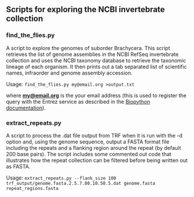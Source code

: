 ## Scripts for exploring the NCBI invertebrate collection

### find_the_flies.py

A script to explore the genomes of suborder Brachycera. This script retrieves the list of genome assemblies in the NCBI RefSeq
invertebrate collection and uses the NCBI taxonomy database to retrieve the taxonomic lineage of each organism.
It then prints out a tab separated list of scientific names, infraorder and genome assembly accession.

Usage: `find_the_flies.py my@email.org >output.txt`

where **my@email.org** is the your email address (this is used to register the query with the Entrez service as described in
the [Biopython documentation](https://biopython.org/DIST/docs/api/Bio.Entrez-module.html)).

### extract_repeats.py

A script to process the .dat file output from TRF when it is run with the -d option and, using the genome sequence,
output a FASTA format file including the repeats and a flanking region around the repeat (by default 200 base pairs).
The script includes some commented out code that illustrates how the repeat collection can be filtered before being
written out as FASTA.

Usage: `extract_repeats.py --flank_size 100 trf_output/genome.fasta.2.5.7.80.10.50.5.dat genome.fasta repeat_regions.fasta`
